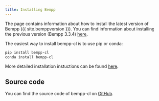 ```yaml
---
title: Installing Bempp
---
```


The page contains information about how to install the latest version of Bempp ({{ site.bemppversion }}).
You can find information about installing the previous version (Bempp 3.3.4) [here](bempp334/installation.md).

The easiest way to install bempp-cl is to use pip or conda:

```bash
pip install bempp-cl
conda install bempp-cl
```

More detailed installation instuctions can be found [here](handbook/installation.md).

## Source code
You can find the source code of bempp-cl on [GitHub](https://github.com/bempp/bempp-cl).
